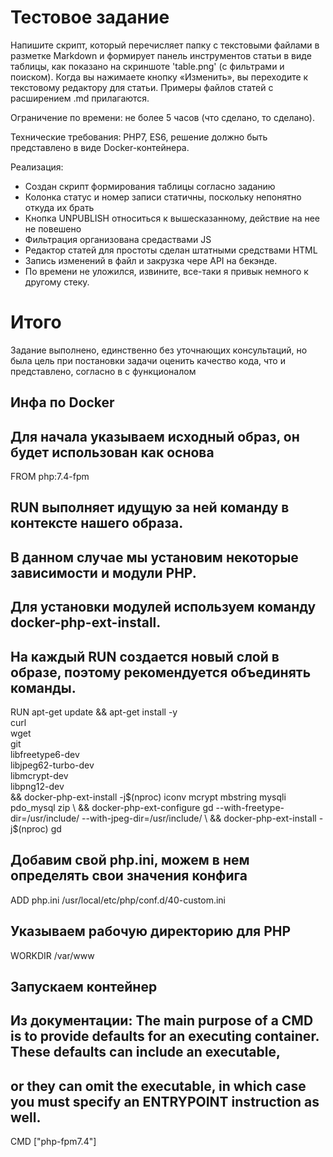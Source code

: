 # Тестовое задание

Напишите скрипт, который перечисляет папку с текстовыми файлами в разметке Markdown и формирует панель инструментов статьи в виде таблицы, как показано на скриншоте 'table.png' (с фильтрами и поиском). Когда вы нажимаете кнопку «Изменить», вы переходите к текстовому редактору для статьи. Примеры файлов статей с расширением .md прилагаются.

Ограничение по времени: не более 5 часов (что сделано, то сделано).

Технические требования: PHP7, ES6, решение должно быть представлено в виде Docker-контейнера.

Реализация:
- Создан скрипт формирования таблицы согласно заданию
- Колонка статус и номер записи статичны, поскольку непонятно откуда их брать
- Кнопка UNPUBLISH относиться к вышесказанному, действие на нее не повешено 
- Фильтрация организована средаствами JS
- Редактор статей для простоты сделан штатными средствами HTML
- Запись изменений в файл и закрузка чере API на бекэнде.
- По времени не уложился, извините, все-таки я привык немного к другому стеку.

# Итого

Задание выполнено, единственно без уточнающих консультаций, но была цель при постановки задачи оценить качество кода, что и представлено, согласно в с функционалом

## Инфа по Docker

## Для начала указываем исходный образ, он будет использован как основа
FROM php:7.4-fpm

## RUN выполняет идущую за ней команду в контексте нашего образа.
## В данном случае мы установим некоторые зависимости и модули PHP.
## Для установки модулей используем команду docker-php-ext-install.
## На каждый RUN создается новый слой в образе, поэтому рекомендуется объединять команды.
RUN apt-get update && apt-get install -y \
curl \
wget \
git \
libfreetype6-dev \
libjpeg62-turbo-dev \
libmcrypt-dev \
libpng12-dev \
&& docker-php-ext-install -j$(nproc) iconv mcrypt mbstring mysqli pdo_mysql zip \
&& docker-php-ext-configure gd --with-freetype-dir=/usr/include/ --with-jpeg-dir=/usr/include/ \
&& docker-php-ext-install -j$(nproc) gd

## Добавим свой php.ini, можем в нем определять свои значения конфига
ADD php.ini /usr/local/etc/php/conf.d/40-custom.ini

## Указываем рабочую директорию для PHP
WORKDIR /var/www

## Запускаем контейнер
## Из документации: The main purpose of a CMD is to provide defaults for an executing container. These defaults can include an executable,
## or they can omit the executable, in which case you must specify an ENTRYPOINT instruction as well.
CMD ["php-fpm7.4"]
